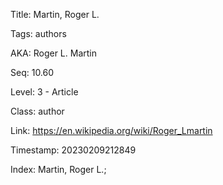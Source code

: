 Title:  Martin, Roger L.

Tags:   authors

AKA:    Roger L. Martin

Seq:    10.60

Level:  3 - Article

Class:  author

Link:   https://en.wikipedia.org/wiki/Roger_Lmartin

Timestamp: 20230209212849

Index:  Martin, Roger L.; 
